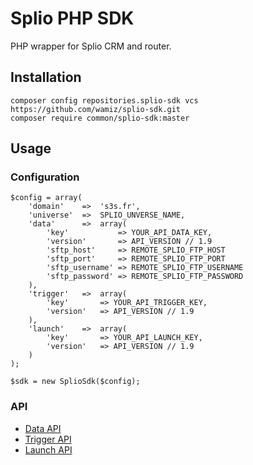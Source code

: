 
# Splio PHP SDK

PHP wrapper for Splio CRM and router.

## Installation

    composer config repositories.splio-sdk vcs https://github.com/wamiz/splio-sdk.git
    composer require common/splio-sdk:master

## Usage

### Configuration

    $config = array(
        'domain'    =>  's3s.fr',
        'universe'  =>  SPLIO_UNVERSE_NAME,
        'data'      =>  array(
            'key'           => YOUR_API_DATA_KEY,
            'version'       => API_VERSION // 1.9
            'sftp_host'     => REMOTE_SPLIO_FTP_HOST
            'sftp_port'     => REMOTE_SPLIO_FTP_PORT
            'sftp_username' => REMOTE_SPLIO_FTP_USERNAME
            'sftp_password' => REMOTE_SPLIO_FTP_PASSWORD
        ),
        'trigger'   =>  array(
            'key'       => YOUR_API_TRIGGER_KEY,
            'version'   => API_VERSION // 1.9
        ),
        'launch'    =>  array(
            'key'       => YOUR_API_LAUNCH_KEY,
            'version'   => API_VERSION // 1.9
        )
    );

    $sdk = new SplioSdk($config);

### API

- [Data API](docs/data/README.md)
- [Trigger API](docs/trigger/README.md)
- [Launch API](docs/launch/README.md)